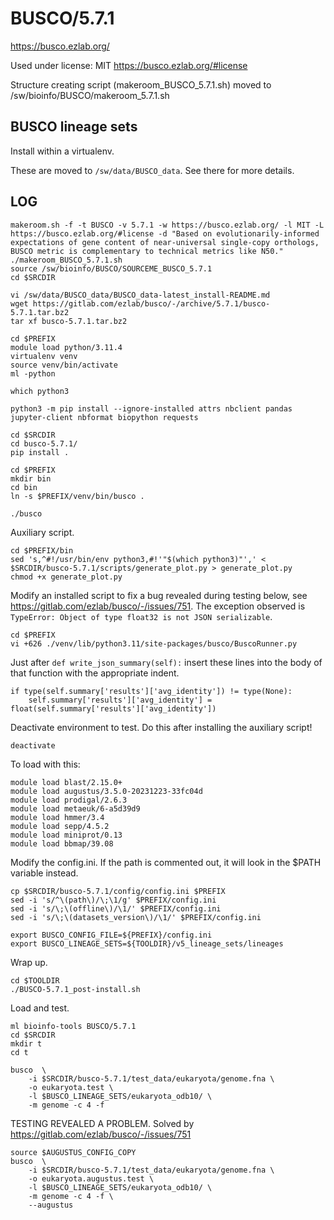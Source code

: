 BUSCO/5.7.1
===========

<https://busco.ezlab.org/>

Used under license:
MIT
<https://busco.ezlab.org/#license>

Structure creating script (makeroom_BUSCO_5.7.1.sh) moved to /sw/bioinfo/BUSCO/makeroom_5.7.1.sh


BUSCO lineage sets
------------------

Install within a virtualenv.

These are moved to `/sw/data/BUSCO_data`.  See there for more details.

LOG
---

    makeroom.sh -f -t BUSCO -v 5.7.1 -w https://busco.ezlab.org/ -l MIT -L https://busco.ezlab.org/#license -d "Based on evolutionarily-informed expectations of gene content of near-universal single-copy orthologs, BUSCO metric is complementary to technical metrics like N50."
    ./makeroom_BUSCO_5.7.1.sh 
    source /sw/bioinfo/BUSCO/SOURCEME_BUSCO_5.7.1
    cd $SRCDIR

    vi /sw/data/BUSCO_data/BUSCO_data-latest_install-README.md 
    wget https://gitlab.com/ezlab/busco/-/archive/5.7.1/busco-5.7.1.tar.bz2
    tar xf busco-5.7.1.tar.bz2 

    cd $PREFIX
    module load python/3.11.4
    virtualenv venv
    source venv/bin/activate
    ml -python

    which python3

    python3 -m pip install --ignore-installed attrs nbclient pandas jupyter-client nbformat biopython requests

    cd $SRCDIR
    cd busco-5.7.1/
    pip install .

    cd $PREFIX
    mkdir bin
    cd bin
    ln -s $PREFIX/venv/bin/busco .

    ./busco 

Auxiliary script.

    cd $PREFIX/bin
    sed 's,^#!/usr/bin/env python3,#!'"$(which python3)"',' < $SRCDIR/busco-5.7.1/scripts/generate_plot.py > generate_plot.py
    chmod +x generate_plot.py

Modify an installed script to fix a bug revealed during testing below, see <https://gitlab.com/ezlab/busco/-/issues/751>.  The exception observed is `TypeError: Object of type float32 is not JSON serializable`.

    cd $PREFIX
    vi +626 ./venv/lib/python3.11/site-packages/busco/BuscoRunner.py

Just after `def write_json_summary(self):` insert these lines into the body of that function with the appropriate indent.

    if type(self.summary['results']['avg_identity']) != type(None):
        self.summary['results']['avg_identity'] = float(self.summary['results']['avg_identity'])

Deactivate environment to test.  Do this after installing the auxiliary script!

    deactivate

To load with this:

    module load blast/2.15.0+
    module load augustus/3.5.0-20231223-33fc04d
    module load prodigal/2.6.3
    module load metaeuk/6-a5d39d9
    module load hmmer/3.4
    module load sepp/4.5.2
    module load miniprot/0.13
    module load bbmap/39.08

Modify the config.ini. If the path is commented out, it will look in the $PATH variable instead.

    cp $SRCDIR/busco-5.7.1/config/config.ini $PREFIX
    sed -i 's/^\(path\)/\;\1/g' $PREFIX/config.ini
    sed -i 's/\;\(offline\)/\1/' $PREFIX/config.ini
    sed -i 's/\;\(datasets_version\)/\1/' $PREFIX/config.ini

    export BUSCO_CONFIG_FILE=${PREFIX}/config.ini
    export BUSCO_LINEAGE_SETS=${TOOLDIR}/v5_lineage_sets/lineages


Wrap up.

    cd $TOOLDIR
    ./BUSCO-5.7.1_post-install.sh

Load and test.

    ml bioinfo-tools BUSCO/5.7.1
    cd $SRCDIR
    mkdir t
    cd t

    busco  \
        -i $SRCDIR/busco-5.7.1/test_data/eukaryota/genome.fna \
        -o eukaryota.test \
        -l $BUSCO_LINEAGE_SETS/eukaryota_odb10/ \
        -m genome -c 4 -f

TESTING REVEALED A PROBLEM.  Solved by <https://gitlab.com/ezlab/busco/-/issues/751>

    source $AUGUSTUS_CONFIG_COPY
    busco  \
        -i $SRCDIR/busco-5.7.1/test_data/eukaryota/genome.fna \
        -o eukaryota.augustus.test \
        -l $BUSCO_LINEAGE_SETS/eukaryota_odb10/ \
        -m genome -c 4 -f \
        --augustus

